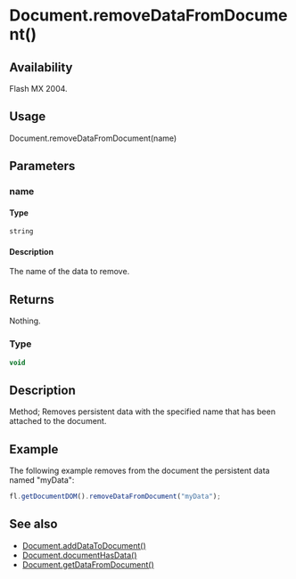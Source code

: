 # Document.removeDataFromDocument()

## Availability

Flash MX 2004.

## Usage

Document.removeDataFromDocument(name)

## Parameters

### **name**

#### Type

```typescript
string
```

#### Description

The name of the data to remove.

## Returns

Nothing.

### Type

```typescript
void
```

## Description

Method; Removes persistent data with the specified name that has been attached to the document.

## Example

The following example removes from the document the persistent data named "myData":

```javascript
fl.getDocumentDOM().removeDataFromDocument("myData");
```

## See also

- [Document.addDataToDocument()](../Document_object/Document1.md)
- [Document.documentHasData()](../Document_object/Document53.md)
- [Document.getDataFromDocument()](../Document_object/Document76.md)
